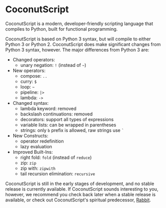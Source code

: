 CoconutScript
=============

CoconutScript is a modern, developer-friendly scripting language that compiles to Python, built for functional programming.

CoconutScript is based on Python 3 syntax, but will compile to either Python 3 or Python 2. CoconutScript does make significant changes from Python 3 syntax, however. The major differences from Python 3 are:

* Changed operators:
	* unary negation: `!` (instead of `~`)
* New operators:
	* compose: `..`
	* curry: `$`
	* loop: `~`
	* pipeline: `|>`
	* lambda: `->`
* Changed syntax:
	* lambda keyword: removed
	* backslash continuations: removed
	* decorators: support all types of expressions
	* variable lists: can be wrapped in parentheses
	* strings: only `b` prefix is allowed, raw strings use `` ` ``
* New Constructs:
	* operator redefinition
	* lazy evaluation
* Improved Built-Ins:
	* right fold: `fold` (instead of `reduce`)
	* zip: `zip`
	* zip with: `zipwith`
	* tail recursion elimination: `recursive`

CoconutScript is still in the early stages of development, and no stable release is currently available. If CoconutScript sounds interesting to you, however, we recommend you check back later when a stable release is available, or check out CoconutScript's spiritual predecessor, [Rabbit](https://github.com/evhub/rabbit).
